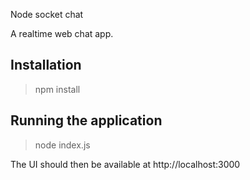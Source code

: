 Node socket chat

A realtime web chat app.

Installation
-------------

> npm install

Running the application
------------------------

> node index.js

The UI should then be available at http://localhost:3000
